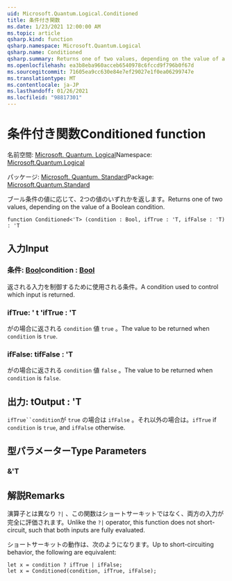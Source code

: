 ```yaml
---
uid: Microsoft.Quantum.Logical.Conditioned
title: 条件付き関数
ms.date: 1/23/2021 12:00:00 AM
ms.topic: article
qsharp.kind: function
qsharp.namespace: Microsoft.Quantum.Logical
qsharp.name: Conditioned
qsharp.summary: Returns one of two values, depending on the value of a Boolean condition.
ms.openlocfilehash: ea3b8eba960acceb6540978c6fccd9f796b0f67d
ms.sourcegitcommit: 71605ea9cc630e84e7ef29027e1f0ea06299747e
ms.translationtype: MT
ms.contentlocale: ja-JP
ms.lasthandoff: 01/26/2021
ms.locfileid: "98817301"
---
```

# <a name="conditioned-function"></a><span data-ttu-id="4bcbb-102">条件付き関数</span><span class="sxs-lookup"><span data-stu-id="4bcbb-102">Conditioned function</span></span>

<span data-ttu-id="4bcbb-103">名前空間: [Microsoft. Quantum. Logical](xref:Microsoft.Quantum.Logical)</span><span class="sxs-lookup"><span data-stu-id="4bcbb-103">Namespace: [Microsoft.Quantum.Logical](xref:Microsoft.Quantum.Logical)</span></span>

<span data-ttu-id="4bcbb-104">パッケージ: [Microsoft. Quantum. Standard](https://nuget.org/packages/Microsoft.Quantum.Standard)</span><span class="sxs-lookup"><span data-stu-id="4bcbb-104">Package: [Microsoft.Quantum.Standard](https://nuget.org/packages/Microsoft.Quantum.Standard)</span></span>


<span data-ttu-id="4bcbb-105">ブール条件の値に応じて、2つの値のいずれかを返します。</span><span class="sxs-lookup"><span data-stu-id="4bcbb-105">Returns one of two values, depending on the value of a Boolean condition.</span></span>

```qsharp
function Conditioned<'T> (condition : Bool, ifTrue : 'T, ifFalse : 'T) : 'T
```


## <a name="input"></a><span data-ttu-id="4bcbb-106">入力</span><span class="sxs-lookup"><span data-stu-id="4bcbb-106">Input</span></span>

### <a name="condition--bool"></a><span data-ttu-id="4bcbb-107">条件: [Bool](xref:microsoft.quantum.lang-ref.bool)</span><span class="sxs-lookup"><span data-stu-id="4bcbb-107">condition : [Bool](xref:microsoft.quantum.lang-ref.bool)</span></span>

<span data-ttu-id="4bcbb-108">返される入力を制御するために使用される条件。</span><span class="sxs-lookup"><span data-stu-id="4bcbb-108">A condition used to control which input is returned.</span></span>


### <a name="iftrue--t"></a><span data-ttu-id="4bcbb-109">ifTrue: ' t '</span><span class="sxs-lookup"><span data-stu-id="4bcbb-109">ifTrue : 'T</span></span>

<span data-ttu-id="4bcbb-110">がの場合に返される `condition` 値 `true` 。</span><span class="sxs-lookup"><span data-stu-id="4bcbb-110">The value to be returned when `condition` is `true`.</span></span>


### <a name="iffalse--t"></a><span data-ttu-id="4bcbb-111">ifFalse: t</span><span class="sxs-lookup"><span data-stu-id="4bcbb-111">ifFalse : 'T</span></span>

<span data-ttu-id="4bcbb-112">がの場合に返される `condition` 値 `false` 。</span><span class="sxs-lookup"><span data-stu-id="4bcbb-112">The value to be returned when `condition` is `false`.</span></span>



## <a name="output--t"></a><span data-ttu-id="4bcbb-113">出力: t</span><span class="sxs-lookup"><span data-stu-id="4bcbb-113">Output : 'T</span></span>

<span data-ttu-id="4bcbb-114">`ifTrue``condition`が `true` の場合は `ifFalse` 。それ以外の場合は。</span><span class="sxs-lookup"><span data-stu-id="4bcbb-114">`ifTrue` if `condition` is `true`, and `ifFalse` otherwise.</span></span>

## <a name="type-parameters"></a><span data-ttu-id="4bcbb-115">型パラメーター</span><span class="sxs-lookup"><span data-stu-id="4bcbb-115">Type Parameters</span></span>

### <a name="t"></a><span data-ttu-id="4bcbb-116">&</span><span class="sxs-lookup"><span data-stu-id="4bcbb-116">'T</span></span>



## <a name="remarks"></a><span data-ttu-id="4bcbb-117">解説</span><span class="sxs-lookup"><span data-stu-id="4bcbb-117">Remarks</span></span>

<span data-ttu-id="4bcbb-118">演算子とは異なり `?|` 、この関数はショートサーキットではなく、両方の入力が完全に評価されます。</span><span class="sxs-lookup"><span data-stu-id="4bcbb-118">Unlike the `?|` operator, this function does not short-circuit, such that both inputs are fully evaluated.</span></span>

<span data-ttu-id="4bcbb-119">ショートサーキットの動作は、次のようになります。</span><span class="sxs-lookup"><span data-stu-id="4bcbb-119">Up to short-circuiting behavior, the following are equivalent:</span></span>

```qsharp
let x = condition ? ifTrue | ifFalse;
let x = Conditioned(condition, ifTrue, ifFalse);
```